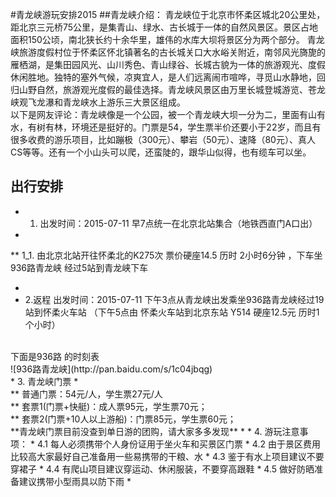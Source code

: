 #青龙峡游玩安排2015
##青龙峡介绍：
青龙峡位于北京市怀柔区城北20公里处，距北京三元桥75公里，是集青山、绿水、古长城于一体的自然风景区。景区占地面积150公顷，南北狭长约十余华里，雄伟的水库大坝将景区分为两个部分。
青龙峡旅游度假村位于怀柔区怀北镇著名的古长城关口大水峪关附近，南邻风光旖旎的雁栖湖，是集田园风光、山川秀色、青山绿谷、长城古貌为一体的旅游观光、度假休闲胜地。独特的塞外气候，凉爽宜人，是人们远离闹市喧哗，寻觅山水静地，回归山野自然，旅游观光度假的最佳选择。青龙峡风景区由万里长城登城游览、苍龙峡观飞龙瀑和青龙峡水上游乐三大景区组成。<br/>
以下是网友评论：青龙峡像是一个公园，被一个青龙峡大坝一分为二，里面有山有水，有树有林，环境还是挺好的。门票是54，学生票半价还要小于22岁，而且有很多收费的游乐项目，比如蹦极（300元）、攀岩（50元）、速降（80元）、真人CS等等。还有一个小山头可以爬，还蛮陡的，跟华山似得，也有缆车可以坐。<br/>
## 出行安排
* 1. 出发时间：2015-07-11 早7点统一在北京北站集合（地铁西直门A口出）
* <br/>
** 1_1. 由北京北站开往怀柔北的K275次 票价硬座14.5 历时 2小时6分钟 ，下车坐936路青龙峡 经过5站到青龙峡下车
* <br/>
* 2.返程 出发时间：2015-07-11 下午3点从青龙峡出发乘坐936路青龙峡经过19站到怀柔火车站 （下午5点由 怀柔火车站到北京东站 Y514 硬座12.5元 历时1个小时）
<br/>
 下面是936路 的时刻表<br/>
![936路青龙峡](http://pan.baidu.com/s/1c04jbqg)<br/>
* 3. 青龙峡门票 
* <br/>
** 普通门票：54元/人，学生票27元/人 
<br/>
** 套票1(门票+快艇)：成人票95元，学生票70元；
<br/>
** 套票2(门票+10人以上游船)：门票85元，学生票60元；
<br/>
**青龙峡门票目前没查到单日游的团购，请大家多多发现**
*
* 4. 游玩注意事项：
* 4.1 每人必须携带个人身份证用于坐火车和买景区门票
* 4.2 由于景区费用比较高大家最好自己准备用一些易携带的干粮、水
* 4.3 鉴于有水上项目建议不要穿裙子
* 4.4 有爬山项目建议穿运动、休闲服装，不要穿高跟鞋
* 4.5 做好防晒准备建议携带小型雨具以防下雨
* 

